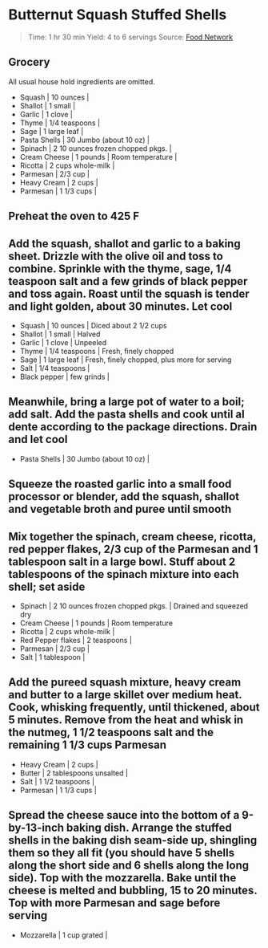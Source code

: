 # Butternut Squash Stuffed Shells

> Time: 1 hr 30 min
> Yield: 4 to 6 servings
> Source: [Food Network](https://www.foodnetwork.com/recipes/food-network-kitchen/butternut-squash-stuffed-shells-7177275)

## Grocery

All usual house hold ingredients are omitted.

- Squash | 10 ounces |
- Shallot | 1 small |
- Garlic | 1 clove |
- Thyme | 1/4 teaspoons |
- Sage | 1 large leaf |
- Pasta Shells | 30 Jumbo (about 10 oz) |
- Spinach | 2 10 ounces frozen chopped pkgs. |
- Cream Cheese | 1 pounds | Room temperature |
- Ricotta | 2 cups whole-milk |
- Parmesan | 2/3 cup |
- Heavy Cream | 2 cups |
- Parmesan | 1 1/3 cups |

## Preheat the oven to 425 F

## Add the squash, shallot and garlic to a baking sheet. Drizzle with the olive oil and toss to combine. Sprinkle with the thyme, sage, 1/4 teaspoon salt and a few grinds of black pepper and toss again. Roast until the squash is tender and light golden, about 30 minutes. Let cool

- Squash | 10 ounces | Diced about 2 1/2 cups
- Shallot | 1 small | Halved
- Garlic | 1 clove | Unpeeled
- Thyme | 1/4 teaspoons | Fresh, finely chopped
- Sage | 1 large leaf | Fresh, finely chopped, plus more for serving
- Salt | 1/4 teaspoons |
- Black pepper | few grinds |

## Meanwhile, bring a large pot of water to a boil; add salt. Add the pasta shells and cook until al dente according to the package directions. Drain and let cool

- Pasta Shells | 30 Jumbo (about 10 oz) |

## Squeeze the roasted garlic into a small food processor or blender, add the squash, shallot and vegetable broth and puree until smooth

## Mix together the spinach, cream cheese, ricotta, red pepper flakes, 2/3 cup of the Parmesan and 1 tablespoon salt in a large bowl. Stuff about 2 tablespoons of the spinach mixture into each shell; set aside

- Spinach | 2 10 ounces frozen chopped pkgs. | Drained and squeezed dry
- Cream Cheese | 1 pounds | Room temperature
- Ricotta | 2 cups whole-milk |
- Red Pepper flakes | 2 teaspoons |
- Parmesan | 2/3 cup |
- Salt | 1 tablespoon |

## Add the pureed squash mixture, heavy cream and butter to a large skillet over medium heat. Cook, whisking frequently, until thickened, about 5 minutes. Remove from the heat and whisk in the nutmeg, 1 1/2 teaspoons salt and the remaining 1 1/3 cups Parmesan

- Heavy Cream | 2 cups |
- Butter | 2 tablespoons unsalted |
- Salt | 1 1/2 teaspoons |
- Parmesan | 1 1/3 cups |

## Spread the cheese sauce into the bottom of a 9-by-13-inch baking dish. Arrange the stuffed shells in the baking dish seam-side up, shingling them so they all fit (you should have 5 shells along the short side and 6 shells along the long side). Top with the mozzarella. Bake until the cheese is melted and bubbling, 15 to 20 minutes. Top with more Parmesan and sage before serving

- Mozzarella | 1 cup grated |
